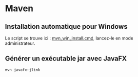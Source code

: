 # Maven

## Installation automatique pour Windows

Le script se trouve ici : [mvn_win_install.cmd](https://gist.github.com/FlorianLatapie/3c3125a2a371dc08991313401f04db65),
lancez-le en mode administrateur.

<!-- Sources -->

[how to download files from command line in windows like wget or curl]: https://superuser.com/questions/25538/how-to-download-files-from-command-line-in-windows-like-wget-or-curl

[what is the difference between setx and set in environment variables in windows]: https://superuser.com/questions/916649/what-is-the-difference-between-setx-and-set-in-environment-variables-in-windows

## Générer un exécutable jar avec JavaFX

```cmd
mvn javafx:jlink
```

<!-- Sources -->

[maven install lien]: https://maven.apache.org/download.cgi

[maven install lien direct]: https://dlcdn.apache.org/maven/maven-3/3.8.5/binaries/apache-maven-3.8.5-bin.zip